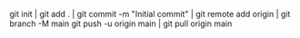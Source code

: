 git init
|
git add .
|
git commit -m "Initial commit"
|
git remote add origin <repository-URL>
|
git branch -M main
git push -u origin main
|
git pull origin main
>>>>
